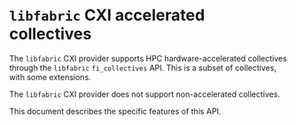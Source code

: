 # `libfabric` CXI accelerated collectives

The `libfabric` CXI provider supports HPC hardware-accelerated collectives through the `libfabric` `fi_collectives` API.
This is a subset of collectives, with some extensions.

The `libfabric` CXI provider does not support non-accelerated collectives.

This document describes the specific features of this API.
